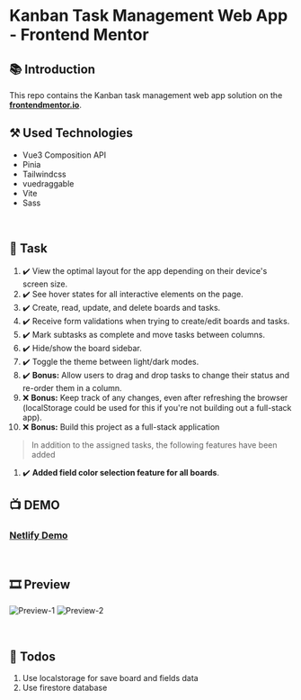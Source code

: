 # **Kanban Task Management Web App - Frontend Mentor**


## :books: **Introduction** 


This repo contains the Kanban task management web app solution on the **[frontendmentor.io](https://www.frontendmentor.io/challenges/kanban-task-management-web-app-wgQLt-HlbB "Frontend Mentor")**.


## :hammer_and_pick: **Used Technologies** 
- Vue3 Composition API
- Pinia
- Tailwindcss
- vuedraggable
- Vite
- Sass
<br>

## :briefcase: **Task**


1. :heavy_check_mark: View the optimal layout for the app depending on their device's screen size.
2. :heavy_check_mark: See hover states for all interactive elements on the page.
3. :heavy_check_mark: Create, read, update, and delete boards and tasks.
4. :heavy_check_mark: Receive form validations when trying to create/edit boards and tasks.
5. :heavy_check_mark: Mark subtasks as complete and move tasks between columns.
6. :heavy_check_mark: Hide/show the board sidebar.
7. :heavy_check_mark: Toggle the theme between light/dark modes.
8. :heavy_check_mark: **Bonus:** Allow users to drag and drop tasks to change their status and re-order them in a column.
9. :x: **Bonus:** Keep track of any changes, even after refreshing the browser (localStorage could be used for this if you're not building out a full-stack app).
10. :x: **Bonus:** Build this project as a full-stack application

> In addition to the assigned tasks, the following features have been added 

1. :heavy_check_mark: **Added field color selection feature for all boards**.


## :tv: **DEMO**

### [Netlify Demo](https://kanban-task-management-vue.netlify.app/)

<br>

## :film_strip: **Preview**

![Preview-1](/src/assets/gifs/preview1.gif "Gif-1")
![Preview-2](/src/assets/gifs/preview2.gif "Gif-2")

<br>

## :memo: **Todos**

1. Use localstorage for save board and fields data
2.  Use firestore database